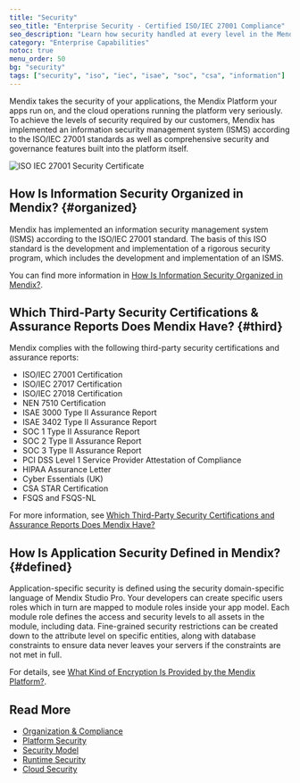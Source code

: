 ```yaml
---
title: "Security"
seo_title: "Enterprise Security - Certified ISO/IEC 27001 Compliance"
seo_description: "Learn how security handled at every level in the Mendix Platform and which third-party security certifications & assurance reports the platform has."
category: "Enterprise Capabilities"
notoc: true
menu_order: 50
bg: "security"
tags: ["security", "iso", "iec", "isae", "soc", "csa", "information"]
---
```


Mendix takes the security of your applications, the Mendix Platform your apps run on, and the cloud operations running the platform very seriously.  To achieve the levels of security required by our customers, Mendix has implemented an information security management system (ISMS) according to the ISO/IEC 27001 standards as well as comprehensive security and governance features built into the platform itself.

![ISO IEC 27001 Security Certificate](attachments/certificate1.png)

## How Is Information Security Organized in Mendix? {#organized}

Mendix has implemented an information security management system (ISMS) according to the ISO/IEC 27001 standard. The basis of this ISO standard is the development and implementation of a rigorous security program, which includes the development and implementation of an ISMS.

You can find more information in [How Is Information Security Organized in Mendix?](organization-compliance#security-organized).

## Which Third-Party Security Certifications & Assurance Reports Does Mendix Have? {#third}

Mendix complies with the following third-party security certifications and assurance reports:

* ISO/IEC 27001 Certification
* ISO/IEC 27017 Certification
* ISO/IEC 27018 Certification
* NEN 7510 Certification
* ISAE 3000 Type II Assurance Report
* ISAE 3402 Type II Assurance Report
* SOC 1 Type II Assurance Report
* SOC 2 Type II Assurance Report
* SOC 3 Type II Assurance Report
* PCI DSS Level 1 Service Provider Attestation of Compliance
* HIPAA Assurance Letter
* Cyber Essentials (UK)
* CSA STAR Certification
* FSQS and FSQS-NL

For more information, see [Which Third-Party Security Certifications and Assurance Reports Does Mendix Have?](organization-compliance#security-certifications)

## How Is Application Security Defined in Mendix? {#defined}

Application-specific security is defined using the security domain-specific language of Mendix Studio Pro. Your developers can create specific users roles which in turn are mapped to module roles inside your app model. Each module role defines the access and security levels to all assets in the module, including data. Fine-grained security restrictions can be created down to the attribute level on specific entities, along with database constraints to ensure data never leaves your servers if the constraints are not met in full.

For details, see [What Kind of Encryption Is Provided by the Mendix Platform?](platform-security#encryption).

## Read More

* [Organization & Compliance](organization-compliance)
* [Platform Security](platform-security)
* [Security Model](security-model)
* [Runtime Security](runtime-security)
* [Cloud Security](cloud-security)
